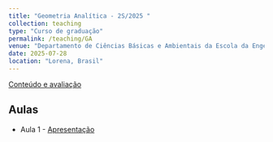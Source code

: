 ```yaml
---
title: "Geometria Analítica - 2S/2025 "
collection: teaching
type: "Curso de graduação"
permalink: /teaching/GA
venue: "Departamento de Ciências Básicas e Ambientais da Escola da Engenharia de Lorena"
date: 2025-07-28
location: "Lorena, Brasil"
---
```


[Conteúdo e avaliação](http://mmugnaine.github.io/eel/files/GA/Conteudo.pdf)


## Aulas
* Aula 1 - [Apresentação](http://mmugnaine.github.io/eel/files/GA/Conteudo.pdf)

